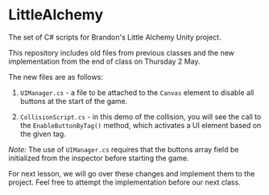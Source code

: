# LittleAlchemy

The set of C# scripts for Brandon's Little Alchemy Unity project.

This repository includes old files from previous classes and the new 
implementation from the end of class on Thursday 2 May.

The new files are as follows:

1. `UIManager.cs` - a file to be attached to the `Canvas` element to disable all 
buttons at the start of the game.

2. `CollisionScript.cs` - in this demo of the collision, you will see the call 
to the `EnableButtonByTag()` method, which activates a UI element based on the 
given tag.

*Note:* The use of `UIManager.cs` requires that the buttons array 
field be initialized from the inspector before starting the game.

For next lesson, we will go over these changes and implement them to the 
project. Feel free to attempt the implementation before our next class.

